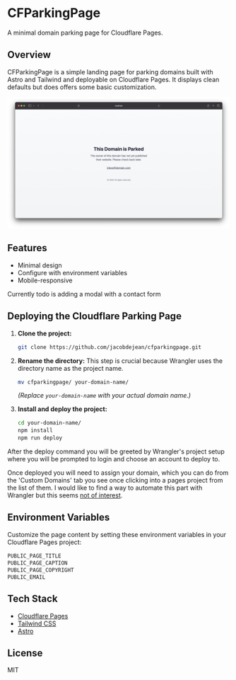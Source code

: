 # CFParkingPage

A minimal domain parking page for Cloudflare Pages.

## Overview

CFParkingPage is a simple landing page for parking domains built with Astro and Tailwind and deployable on Cloudflare Pages. It displays clean defaults but does offers some basic customization.

![Screenshot](https://github.com/jacobdejean/cfparkingpage/blob/42190f4507ab050dbd1834c976388bbb88f1a927/screenshots/SCR-20250405-tsbi.png)

## Features

- Minimal design
- Configure with environment variables
- Mobile-responsive

Currently todo is adding a modal with a contact form

## Deploying the Cloudflare Parking Page

1.  **Clone the project:**

    ```sh
    git clone https://github.com/jacobdejean/cfparkingpage.git
    ```

2.  **Rename the directory:**  This step is crucial because Wrangler uses the directory name as the project name.

    ```sh
    mv cfparkingpage/ your-domain-name/
    ```
    *(Replace `your-domain-name` with your actual domain name.)*

3.  **Install and deploy the project:**

    ```sh
    cd your-domain-name/
    npm install
    npm run deploy
    ```

After the deploy command you will be greeted by Wrangler's project setup where you will be prompted to login and choose an account to deploy to.

Once deployed you will need to assign your domain, which you can do from the 'Custom Domains' tab you see once clicking into a pages project from the list of them. I would like to find a way to automate this part with Wrangler but this seems [not of interest](https://github.com/cloudflare/workers-sdk/issues/1146).

## Environment Variables

Customize the page content by setting these environment variables in your Cloudflare Pages project:

```
PUBLIC_PAGE_TITLE
PUBLIC_PAGE_CAPTION
PUBLIC_PAGE_COPYRIGHT
PUBLIC_EMAIL
```

## Tech Stack

- [Cloudflare Pages](https://developers.cloudflare.com/pages/)
- [Tailwind CSS](https://tailwindcss.com)
- [Astro](https://astro.build)

## License

MIT
